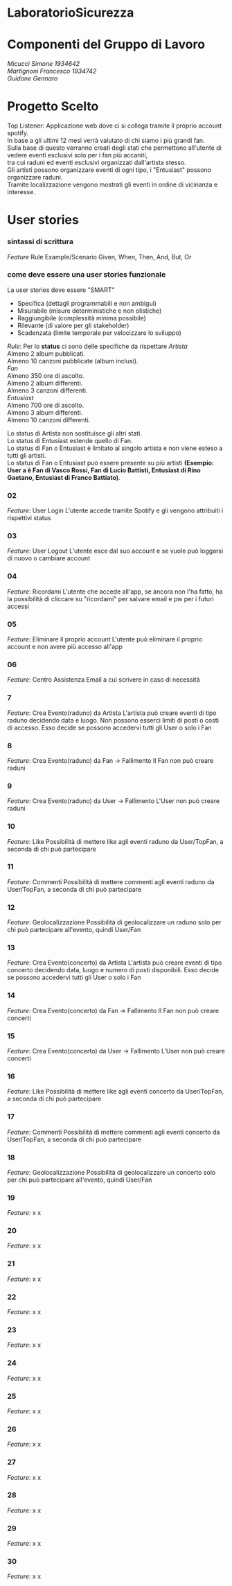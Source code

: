 # LaboratorioSicurezza

# Componenti del Gruppo di Lavoro
*Micucci Simone 1934642*  
*Martignoni Francesco 1934742*  
*Guidone Gennaro*  

# Progetto Scelto
Top Listener:
Applicazione web dove ci si collega tramite il proprio account spotify.  
In base a gli ultimi 12 mesi verrà valutato di chi siamo i più grandi fan.  
Sulla base di questo verranno creati degli stati che permettono all'utente di vedere eventi esclusivi solo per i fan più accaniti,  
tra cui raduni ed eventi esclusivi organizzati dall'artista stesso.  
Gli artisti possono organizzare eventi di ogni tipo, i "Entusiast" possono organizzare raduni.  
Tramite localizzazione vengono mostrati gli eventi in ordine di vicinanza e interesse.

# User stories

### sintassi di scrittura
*Feature*
Rule
Example/Scenario
    Given, When, Then, And, But, Or

### come deve essere una user stories funzionale
La user stories deve essere "SMART"
- Specifica         (dettagli programmabili e non ambigui)
- Misurabile        (misure deterministiche e non olistiche)
- Raggiungibile     (complessità minima possibile)
- Rilevante         (di valore per gli stakeholder)
- Scadenzata        (limite temporale per velocizzare lo sviluppo)

*Rule*:     Per lo __status__ ci sono delle specifiche da rispettare
	*Artista*  
		Almeno 2 album pubblicati.  
		Almeno 10 canzoni pubblicate (album inclusi).  
	*Fan*  
		Almeno 350 ore di ascolto.  
		Almeno 2 album differenti.  
		Almeno 3 canzoni differenti.  
	*Entusiast*  
		Almeno 700 ore di ascolto.  
		Almeno 3 album differenti.  
		Almeno 10 canzoni differenti.  

Lo status di Artista non sostituisce gli altri stati.  
Lo status di Entusiast estende quello di Fan.  
Lo status di Fan o Entusiast è limitato al singolo artista e non viene esteso a tutti gli artisti.  
Lo status di Fan o Entusiast può essere presente su più artisti __(Esempio: User a è Fan di Vasco Rossi, Fan di Lucio Battisti, Entusiast di Rino Gaetano, Entusiast di Franco Battiato)__.

### 02
*Feature*:  User Login
                L'utente accede tramite Spotify e gli vengono attribuiti i rispettivi status
### 03
*Feature*:  User Logout
                L'utente esce dal suo account e se vuole può loggarsi di nuovo o cambiare account
### 04
*Feature*:  Ricordami
                L'utente che accede all'app, se ancora non l'ha fatto, ha la possibilità di cliccare su "ricordami" per salvare email e pw per i futuri accessi
### 05
*Feature*:  Eliminare il proprio account
                L'utente può eliminare il proprio account e non avere più accesso all'app
### 06
*Feature*:  Centro Assistenza
                Email a cui scrivere in caso di necessità

### 7
*Feature*:  Crea Evento(raduno) da Artista
                L'artista può creare eventi di tipo raduno decidendo data e luogo. Non possono esserci limiti di posti o costi di accesso. Esso decide se possono accedervi tutti gli User o solo i Fan
### 8
*Feature*:  Crea Evento(raduno) da Fan -> Fallimento
                Il Fan non può creare raduni
### 9
*Feature*:  Crea Evento(raduno) da User -> Fallimento
                L'User non può creare raduni
### 10
*Feature*:  Like
                Possibilità di mettere like agli eventi raduno da User/TopFan, a seconda di chi può partecipare
### 11
*Feature*:  Commenti
                Possibilità di mettere commenti agli eventi raduno da User/TopFan, a seconda di chi può partecipare
### 12
*Feature*:  Geolocalizzazione
                Possibilità di geolocalizzare un raduno solo per chi può partecipare all'evento, quindi User/Fan

### 13
*Feature*:  Crea Evento(concerto) da Artista
                L'artista può creare eventi di tipo concerto decidendo data, luogo e numero di posti disponibili. Esso decide se possono accedervi tutti gli User o solo i Fan
### 14
*Feature*:  Crea Evento(concerto) da Fan -> Fallimento
                Il Fan non può creare concerti
### 15
*Feature*:  Crea Evento(concerto) da User -> Fallimento
                L'User non può creare concerti
### 16
*Feature*:  Like
                Possibilità di mettere like agli eventi concerto da User/TopFan, a seconda di chi può partecipare
### 17
*Feature*:  Commenti
                Possibilità di mettere commenti agli eventi concerto da User/TopFan, a seconda di chi può partecipare
### 18
*Feature*:  Geolocalizzazione
                Possibilità di geolocalizzare un concerto solo per chi può partecipare all'evento, quindi User/Fan

### 19
*Feature*:  x
                x

### 20
*Feature*:  x
                x

### 21
*Feature*:  x
                x

### 22
*Feature*:  x
                x

### 23
*Feature*:  x
                x

### 24
*Feature*:  x
                x

### 25
*Feature*:  x
                x

### 26
*Feature*:  x
                x

### 27
*Feature*:  x
                x

### 28
*Feature*:  x
                x

### 29
*Feature*:  x
                x

### 30
*Feature*:  x
                x
